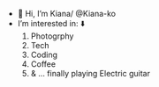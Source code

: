 - 👋 Hi, I’m Kiana/ @Kiana-ko
- I’m interested in: ⬇️
  1. Photogrphy
  2. Tech
  3. Coding 
  4. Coffee
  5. & ... finally playing    Electric guitar
<!---
Kiana-ko/Kiana-ko is a ✨ special ✨ repository because its `README.md` (this file) appears on your GitHub profile.
You can click the Preview link to take a look at your changes.
--->
